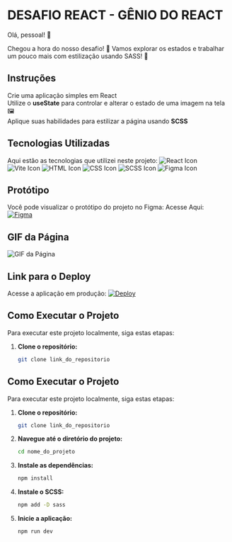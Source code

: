  
# DESAFIO REACT - GÊNIO DO REACT
Olá, pessoal! 🚀

Chegou a hora do nosso desafio! 🎉 Vamos explorar os estados e trabalhar um pouco mais com estilização usando SASS! 🌟  

## Instruções
Crie uma aplicação simples em React  
Utilize o **useState** para controlar e alterar o estado de uma imagem na tela 🖼️  
Aplique suas habilidades para estilizar a página usando **SCSS**  

## Tecnologias Utilizadas
Aqui estão as tecnologias que utilizei neste projeto:
![React Icon](https://img.icons8.com/color/48/000000/react-native.png) 
![Vite Icon](https://img.icons8.com/color/48/000000/vite.png)
![HTML Icon](https://img.icons8.com/color/48/000000/html-5.png)
![CSS Icon](https://img.icons8.com/color/48/000000/css3.png)
![SCSS Icon](https://img.icons8.com/color/48/000000/sass.png)
![Figma Icon](https://img.icons8.com/color/48/000000/figma.png)

## Protótipo
Você pode visualizar o protótipo do projeto no Figma:
Acesse Aqui: [![Figma](https://img.shields.io/badge/Figma-E07B67?style=flat-square&logo=figma&logoColor=white)](https://www.figma.com/design/LBODsPDSyKhBv5lex4Vrsv/Untitled?node-id=0-1&node-type=canvas&t=ZGZbFD3GBBfPyEDh-0&authuser=0)

## GIF da Página

![GIF da Página](.gif)

## Link para o Deploy
Acesse a aplicação em produção: [![Deploy](https://img.shields.io/badge/Deploy-Click%20Here-007BFF?style=for-the-badge)](link_do_deploy)

## Como Executar o Projeto
Para executar este projeto localmente, siga estas etapas:

1. **Clone o repositório:**
   ```bash
   git clone link_do_repositorio


## Como Executar o Projeto
Para executar este projeto localmente, siga estas etapas:

1. **Clone o repositório:**
   ```bash
   git clone link_do_repositorio

2. **Navegue até o diretório do projeto:**
   ````bash
   cd nome_do_projeto

3. **Instale as dependências:**
   ```bash
   npm install

4. **Instale o SCSS:**
   ```bash
   npm add -D sass

5. **Inicie a aplicação:**
   ```bash
   npm run dev
